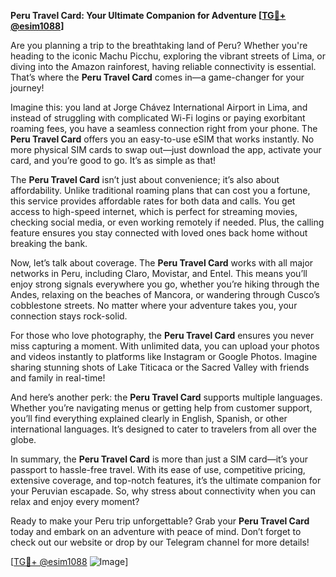 **Peru Travel Card: Your Ultimate Companion for Adventure [[TG💪+ @esim1088](https://t.me/s/esim1088)]**

Are you planning a trip to the breathtaking land of Peru? Whether you're heading to the iconic Machu Picchu, exploring the vibrant streets of Lima, or diving into the Amazon rainforest, having reliable connectivity is essential. That’s where the **Peru Travel Card** comes in—a game-changer for your journey! 

Imagine this: you land at Jorge Chávez International Airport in Lima, and instead of struggling with complicated Wi-Fi logins or paying exorbitant roaming fees, you have a seamless connection right from your phone. The **Peru Travel Card** offers you an easy-to-use eSIM that works instantly. No more physical SIM cards to swap out—just download the app, activate your card, and you’re good to go. It’s as simple as that!

The **Peru Travel Card** isn’t just about convenience; it’s also about affordability. Unlike traditional roaming plans that can cost you a fortune, this service provides affordable rates for both data and calls. You get access to high-speed internet, which is perfect for streaming movies, checking social media, or even working remotely if needed. Plus, the calling feature ensures you stay connected with loved ones back home without breaking the bank.

Now, let’s talk about coverage. The **Peru Travel Card** works with all major networks in Peru, including Claro, Movistar, and Entel. This means you’ll enjoy strong signals everywhere you go, whether you’re hiking through the Andes, relaxing on the beaches of Mancora, or wandering through Cusco’s cobblestone streets. No matter where your adventure takes you, your connection stays rock-solid.

For those who love photography, the **Peru Travel Card** ensures you never miss capturing a moment. With unlimited data, you can upload your photos and videos instantly to platforms like Instagram or Google Photos. Imagine sharing stunning shots of Lake Titicaca or the Sacred Valley with friends and family in real-time!

And here’s another perk: the **Peru Travel Card** supports multiple languages. Whether you’re navigating menus or getting help from customer support, you’ll find everything explained clearly in English, Spanish, or other international languages. It’s designed to cater to travelers from all over the globe.

In summary, the **Peru Travel Card** is more than just a SIM card—it’s your passport to hassle-free travel. With its ease of use, competitive pricing, extensive coverage, and top-notch features, it’s the ultimate companion for your Peruvian escapade. So, why stress about connectivity when you can relax and enjoy every moment?

Ready to make your Peru trip unforgettable? Grab your **Peru Travel Card** today and embark on an adventure with peace of mind. Don’t forget to check out our website or drop by our Telegram channel for more details! 

[[TG💪+ @esim1088](https://t.me/s/esim1088) ![Image](https://i.postimg.cc/Y0z9fWf4/image.png)]